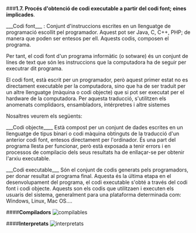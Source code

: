###__1.7. Procés d'obtenció de codi executable a partir del codi font; eines implicades__.

<p>___Codi font___ : Conjunt d'instruccions escrites en un llenguatge de programació escollit pel programador. Aquest pot ser Java,
C, C++, PHP; de manera que poden ser entesos per ell. Aquests codis, composen el programa.<p>
<p> Per tant, el codi font d'un programa informàtic (o sotware) és un conjunt de línes de text que són les instruccions
que la computadora ha de seguir per executrar dit programa.<p
<p>El codi font, està escrit per un programador, però aquest primer estat no es directament executable per la computadora, 
sino que ha de ser traduit per un altre llenguatge (màquina o codi objecte) que si pot ser executat per el hardware de la 
computadora. Per aquesta traducció, s'utilitzen els anomenats complidaors, ensambladors, intérpretres i altre sistemes<p>
<p>Nosaltres veurem els següents:<p>

<p>___Codi objecte____ Està compost per un conjunt de dades escrites en un llenguatge de tipus binari o codi màquina 
obtinguts de la traducció d'un anterior codi font, entesos directament per l'ordinador. És una part del programa llesta 
per funcionar, però està exposada a tenir errors i en processos de compilacio dels seus resultats ha de enllaçar-se per 
obtenir l'arxiu executable.<p>

<p>___Codi executable___ Són el conjunt de codis generats pels programadors, per donar resultat al programa final. Aquesta
és la última etapa en el desenvolupament del programa, el codi executable s'obté a través del codi font i codi objecte.
Aquests son els codis que utilitzaen i executen els usuaris del sistema, generalment para una plataforma determinada com:
Windows, Linux, Mac OS....<p>

####__Compiladors__
![compilables](http://ioc.xtec.cat/materials/FP/Materials/2252_DAM/DAM_2252_M05/web/html/WebContent/u1/media/ic10m05u1_01.png)



####__Interpretats__
![interpretats](http://ioc.xtec.cat/materials/FP/Materials/2252_DAM/DAM_2252_M05/web/html/WebContent/u1/media/ic10m05u1_16.png)





